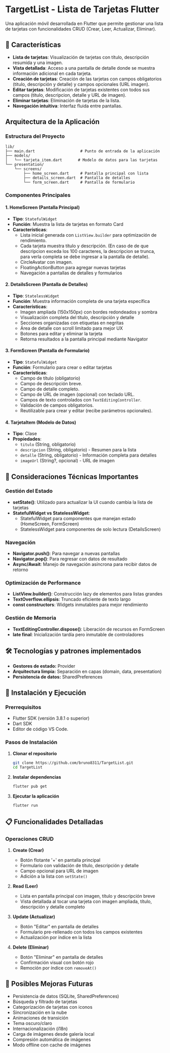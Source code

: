 # TargetList - Lista de Tarjetas Flutter

Una aplicación móvil desarrollada en Flutter que permite gestionar una lista de tarjetas con funcionalidades CRUD (Crear, Leer, Actualizar, Eliminar).

## 📱 Características

- **Lista de tarjetas**: Visualización de tarjetas con título, descripción resumida y una imagen.
- **Vista detallada**: Acceso a una pantalla de detalle donde se muestra información adicional en cada tarjeta.
- **Creación de tarjetas**: Creación de las tarjetas con campos obligatorios (titulo, descripción y detalle) y campos opcionales (URL imagen).
- **Editar tarjetas**: Modificación de tarjetas existentes con todos sus campos (titulo, descripcion, detalle y URL de imagen).
- **Eliminar tarjetas**: Eliminación de tarjetas de la lista.
- **Navegación intuitiva**: Interfaz fluida entre pantallas.

## Arquitectura de la Aplicación

### Estructura del Proyecto

```
lib/
├── main.dart                    # Punto de entrada de la aplicación
├── models/
│   └── tarjeta_item.dart       # Modelo de datos para las tarjetas
└── presentation/
    └── screens/
        ├── home_screen.dart     # Pantalla principal con lista
        ├── details_screen.dart  # Pantalla de detalles
        └── form_screen.dart     # Pantalla de formulario
```

### Componentes Principales

#### 1. **HomeScreen** (Pantalla Principal)
- **Tipo**: `StatefulWidget`
- **Función**: Muestra la lista de tarjetas en formato Card
- **Características**:
  - Lista inicial generada con `ListView.builder` para optimización de rendimiento.
  - Cada tarjeta muestra título y descripción. (En caso de de que descripcion exceda los 100 caracteres, la descripcion se trunca, para verla completa se debe ingresar a la pantalla de detalle).
  - CircleAvatar con imagen.
  - FloatingActionButton para agregar nuevas tarjetas
  - Navegación a pantallas de detalles y formularios

#### 2. **DetailsScreen** (Pantalla de Detalles)
- **Tipo**: `StatelessWidget`
- **Función**: Muestra información completa de una tarjeta específica
- **Características**:
  - Imagen ampliada (150x150px) con bordes redondeados y sombra
  - Visualización completa del título, descripción y detalle
  - Secciones organizadas con etiquetas en negritas
  - Área de detalle con scroll limitado para mejor UX
  - Botones para editar y eliminar la tarjeta
  - Retorna resultados a la pantalla principal mediante Navigator

#### 3. **FormScreen** (Pantalla de Formulario)
- **Tipo**: `StatefulWidget`
- **Función**: Formulario para crear o editar tarjetas
- **Características**:
  - Campo de título (obligatorio)
  - Campo de descripción breve.
  - Campo de detalle completo.
  - Campo de URL de imagen (opcional) con teclado URL.
  - Campos de texto controlados con `TextEditingController`.
  - Validación de campos obligatorios.
  - Reutilizable para crear y editar (recibe parámetros opcionales).

#### 4. **TarjetaItem** (Modelo de Datos)
- **Tipo**: Clase
- **Propiedades**: 
  - `titulo` (String, obligatorio)
  - `descripcion` (String, obligatorio) - Resumen para la lista
  - `detalle` (String, obligatorio) - Información completa para detalles
  - `imageUrl` (String?, opcional) - URL de imagen

## 🔧 Consideraciones Técnicas Importantes

### Gestión del Estado
- **setState()**: Utilizado para actualizar la UI cuando cambia la lista de tarjetas
- **StatefulWidget vs StatelessWidget**: 
  - StatefulWidget para componentes que manejan estado (HomeScreen, FormScreen)
  - StatelessWidget para componentes de solo lectura (DetailsScreen)

### Navegación
- **Navigator.push()**: Para navegar a nuevas pantallas
- **Navigator.pop()**: Para regresar con datos de resultado
- **Async/Await**: Manejo de navegación asíncrona para recibir datos de retorno

### Optimización de Performance
- **ListView.builder()**: Construcción lazy de elementos para listas grandes
- **TextOverflow.ellipsis**: Truncado eficiente de texto largo
- **const constructors**: Widgets inmutables para mejor rendimiento

### Gestión de Memoria
- **TextEditingController.dispose()**: Liberación de recursos en FormScreen
- **late final**: Inicialización tardía pero inmutable de controladores

## 🛠️ Tecnologías y patrones implementados

- **Gestores de estado:** Provider
- **Arquitectura limpia:** Separación en capas (domain, data, presentation)
- **Persistencia de datos:** SharedPreferences

## 🚀 Instalación y Ejecución

### Prerrequisitos
- Flutter SDK (versión 3.8.1 o superior)
- Dart SDK
- Editor de código VS Code.

### Pasos de Instalación

1. **Clonar el repositorio**
   ```bash
   git clone https://github.com/bruno8311/TargetList.git
   cd TargetList
   ```

2. **Instalar dependencias**
   ```bash
   flutter pub get
   ```

3. **Ejecutar la aplicación**
   ```bash
   flutter run
   ```

## 📋 Funcionalidades Detalladas

### Operaciones CRUD

1. **Create (Crear)**
   - Botón flotante '+' en pantalla principal
   - Formulario con validación de título, descripción y detalle
   - Campo opcional para URL de imagen
   - Adición a la lista con `setState()`

2. **Read (Leer)**
   - Lista en pantalla principal con imagen, título y descripción breve
   - Vista detallada al tocar una tarjeta con imagen ampliada, título, descripción y detalle completo

3. **Update (Actualizar)**
   - Botón "Editar" en pantalla de detalles
   - Formulario pre-rellenado con todos los campos existentes
   - Actualización por índice en la lista

4. **Delete (Eliminar)**
   - Botón "Eliminar" en pantalla de detalles
   - Confirmación visual con botón rojo
   - Remoción por índice con `removeAt()`

## 🔮 Posibles Mejoras Futuras

- Persistencia de datos (SQLite, SharedPreferences)
- Búsqueda y filtrado de tarjetas
- Categorización de tarjetas con iconos
- Sincronización en la nube
- Animaciones de transición
- Tema oscuro/claro
- Internacionalización (i18n)
- Carga de imágenes desde galería local
- Compresión automática de imágenes
- Modo offline con cache de imágenes
